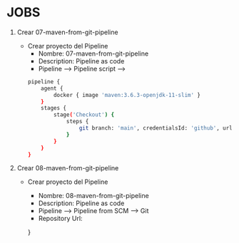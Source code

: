 # JOBS
1. Crear 07-maven-from-git-pipeline
    * Crear proyecto del Pipeline
        * Nombre: 07-maven-from-git-pipeline
        * Description: Pipeline as code
        * Pipeline --> Pipeline script --> 
        ```bash         
        pipeline {
            agent {
                docker { image 'maven:3.6.3-openjdk-11-slim' }
            }
            stages {
                stage('Checkout') {
                    steps {
                        git branch: 'main', credentialsId: 'github', url: 'https://github.com/aldo2510/galaxy-jenkins-lab-maven.git'
                    }
                }
            }
        }
        ```

1. Crear 08-maven-from-git-pipeline
    * Crear proyecto del Pipeline
        * Nombre: 08-maven-from-git-pipeline
        * Description: Pipeline as code
        * Pipeline --> Pipeline from SCM --> Git
        * Repository Url:

        }
        ```
